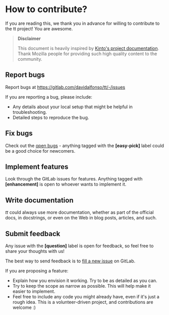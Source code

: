 <!--
SPDX-FileCopyrightText: 2015-2019 Tailordev
SPDX-FileCopyrightText: 2020 The tt Authors

SPDX-License-Identifier: GPL-3.0-or-later
SPDX-License-Identifier: MIT
-->

# How to contribute?

If you are reading this, we thank you in advance for willing to
contribute to the tt project! You are awesome.

> **Disclaimer**
>
> This document is heavily inspired by [Kinto's project
> documentation](https://github.com/Kinto/kinto). Thank Mozilla people
> for providing such high quality content to the community.

## Report bugs

Report bugs at <https://gitlab.com/davidalfonso/tt/-/issues>

If you are reporting a bug, please include:

-   Any details about your local setup that might be helpful in
    troubleshooting.
-   Detailed steps to reproduce the bug.

## Fix bugs

Check out the [open bugs](https://gitlab.com/davidalfonso/tt/-/issues) -
anything tagged with the **[easy-pick]** label could be a good choice
for newcomers.

## Implement features

Look through the GitLab issues for features. Anything tagged with
**[enhancement]** is open to whoever wants to implement it.

## Write documentation

*tt* could always use more documentation, whether as part of the
official docs, in docstrings, or even on the Web in blog posts,
articles, and such.

## Submit feedback

Any issue with the **[question]** label is open for feedback, so feel
free to share your thoughts with us!

The best way to send feedback is to [fill a new
issue](https://gitlab.com/davidalfonso/tt/-/issues/new) on GitLab.

If you are proposing a feature:

-   Explain how you envision it working. Try to be as detailed as you
    can.
-   Try to keep the scope as narrow as possible. This will help make it
    easier to implement.
-   Feel free to include any code you might already have, even if it's
    just a rough idea. This is a volunteer-driven project, and
    contributions are welcome :)
